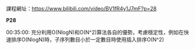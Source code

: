 課程網址：https://www.bilibili.com/video/BV1fR4y1J7mF?p=28

**P28**

00:35:00: 充分利用O(NlogN)和O(N^2)算法各自的優勢，考慮穩定性，例如在快速排序O(NlogN)時，子序列數目小於一定數目時使用插入排序O(N^2)
